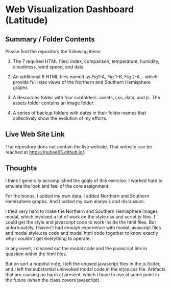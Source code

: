 # Web Visualization Dashboard (Latitude)

## Summary / Folder Contents

Please find the repository the following items:

1. The 7 required HTML files: index, comparison, temperature, humidity, cloudiness, wind speed, and data

2. An additional 8 HTML files named as Fig1-A, Fig 1-B, Fig 2-A... which provide full-size views of the Northern and Southern Hemisphere graphs

3. A Resources folder with four subfolders: assets, css, data, and js.  The assets folder contains an image folder.

4. A series of backup folders with dates in their folder-names that collectively show the evolution of my efforts.


## Live Web Site Link

The repository does not contain the live website.  That website can be reached at https://nubee65.github.io/.


## Thoughts

I think I generally accomplished the goals of this exercise.  I worked hard to emulate the look and feel of the core assignment.

For the bonus, I added my own data.  I added Northern and Southern Hemisphere graphs.  And I added my own analysis and discussion.

I tried very hard to make the Northern and Southern Hemisphere images modal, which involved a lot of work on the style.css and script.js files.  I could get the style and javascript code to work inside the html files.  But unfortunately, I haven't had enough experience with modal javascript files and modal style.css code and modal html code together to know exactly why I couldn't get everything to operate.

In any event, I cleaned out the modal code and the javascript link in question within the html files.

But on sort a hopeful note, I left the unused javascript files in the js folder, and I left the substantial uninvoked modal code in the style.css file.  Artifacts that are causing no harm at present, which I hope to use at some point in the future (when the class covers javascript).
